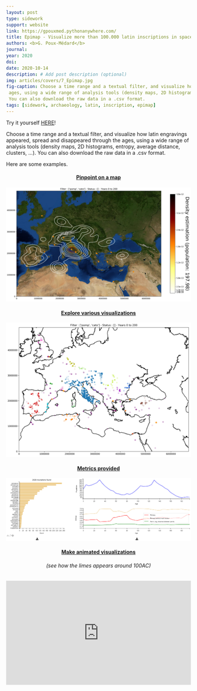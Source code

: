 ```yaml
---
layout: post
type: sidework
support: website
link: https://gpouxmed.pythonanywhere.com/
title: Epimap - Visualize more than 100.000 latin inscriptions in space and time (1000BC to 1000AC)
authors: <b>G. Poux-Médard</b>
journal: 
year: 2020
doi: 
date: 2020-10-14
description: # Add post description (optional)
img: articles/covers/7_Epimap.jpg
fig-caption: Choose a time range and a textual filter, and visualize how latin engravings appeared, spread and disappeared through the
 ages, using a wide range of analysis tools (density maps, 2D histograms, entropy, average distance, clusters, ...). 
 You can also download the raw data in a .csv format.
tags: [sidework, archaeology, latin, inscription, epimap]
---
```


Try it yourself <a href="https://gpouxmed.pythonanywhere.com/">HERE</a>!

Choose a time range and a textual filter, and visualize how latin engravings appeared, spread and disappeared through the
ages, using a wide range of analysis tools (density maps, 2D histograms, entropy, average distance, clusters, ...). 
You can also download the raw data in a .csv format.

Here are some examples.

#### <center><u>Pinpoint on a map</u></center>
![alt text](/assets/img/articles/Epimap/Map1.jpg#center)

#### <center><u>Explore various visualizations</u></center>
![alt text](/assets/img/articles/Epimap/Map2.jpg#center)

#### <center><u>Metrics provided</u></center>
![alt text](/assets/img/articles/Epimap/Metrics.jpg#center)

#### <center><u>Make animated visualizations</u></center>
###### <center>(see how the <i>limes</i> appears around 100AC)</center>
<center>
<div style="width: 100%; aspect-ratio: 16 / 9;">
<iframe width="100%" height="100%" src="https://www.youtube.com/embed/xMhaK8pxn3g" title="YouTube video player" frameborder="0" allow="accelerometer; autoplay; clipboard-write; encrypted-media; gyroscope; picture-in-picture" allowfullscreen></iframe>
</div>
</center>

 
